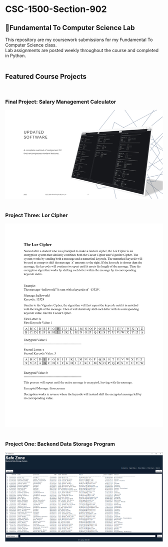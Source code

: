 # CSC-1500-Section-902
## 📝Fundamental To Computer Science Lab
This repository are my coursework submissions for my Fundamental To Computer Science class.  
Lab assignments are posted weekly throughout the course and completed in Python.  
<br />
  
## Featured Course Projects  
<br />  

### Final Project: Salary Management Calculator
![Final Project](Salary_Management_Calculator/readme_img/fpimage1.png?raw=true)  
<br />  

### Project Three: Lor Cipher 
![Lor Cipher](Lor_Cipher/readme_img/p3img1.png?raw=true)  
<br />  
  
### Project One: Backend Data Storage Program
![Project One](SafeZone_Data_Storage/readme_img/p1img1.PNG?raw=true)  
<br />  
  
